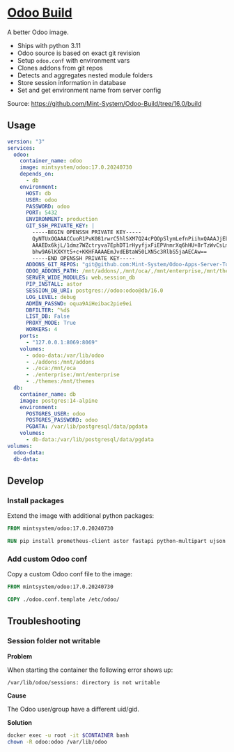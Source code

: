 # [Odoo Build](https://odoo.build/)

A better Odoo image.

- Ships with python 3.11
- Odoo source is based on exact git revision
- Setup `odoo.conf` with environment vars
- Clones addons from git repos
- Detects and aggregates nested module folders
- Store session information in database
- Set and get environment name from server config

Source: <https://github.com/Mint-System/Odoo-Build/tree/16.0/build>

## Usage

```yml
version: "3"
services:
  odoo:
    container_name: odoo
    image: mintsystem/odoo:17.0.20240730
    depends_on:
      - db
    environment:
      HOST: db
      USER: odoo
      PASSWORD: odoo
      PORT: 5432
      ENVIRONMENT: production
      GIT_SSH_PRIVATE_KEY: |
        -----BEGIN OPENSSH PRIVATE KEY-----
        QyNTUxOQAAACCuoR1PvK081rwrC5hlSXM7Q24cPQOpSlymLefnPiihxQAAAJjEbzDGxG8w
        AAAEDx6kjL/1dmz7WZctryva7EphDT1rHyyfjxFiEPVnmrXq6hHU+8rTzWvCsLmGVJcztD
        bhw9A6lKXKYt5+c+KKHFAAAAEmJvdEBtaW50LXN5c3RlbS5jaAECAw==
        -----END OPENSSH PRIVATE KEY-----
      ADDONS_GIT_REPOS: "git@github.com:Mint-System/Odoo-Apps-Server-Tools.git#17.0,git@github.com:OCA/server-tools.git#17.0"
      ODOO_ADDONS_PATH: /mnt/addons/,/mnt/oca/,/mnt/enterprise,/mnt/themes/
      SERVER_WIDE_MODULES: web,session_db
      PIP_INSTALL: astor
      SESSION_DB_URI: postgres://odoo:odoo@db/16.0
      LOG_LEVEL: debug
      ADMIN_PASSWD: oqua9AiHeibac2pie9ei
      DBFILTER: ^%d$
      LIST_DB: False
      PROXY_MODE: True
      WORKERS: 4
    ports:
      - "127.0.0.1:8069:8069"
    volumes:
      - odoo-data:/var/lib/odoo
      - ./addons:/mnt/addons
      - ./oca:/mnt/oca
      - ./enterprise:/mnt/enterprise
      - ./themes:/mnt/themes
  db:
    container_name: db
    image: postgres:14-alpine
    environment:
      POSTGRES_USER: odoo
      POSTGRES_PASSWORD: odoo
      PGDATA: /var/lib/postgresql/data/pgdata
    volumes:
      - db-data:/var/lib/postgresql/data/pgdata
volumes:
  odoo-data:
  db-data:
```

## Develop

### Install packages

Extend the image with additional python packages:

```dockerfile
FROM mintsystem/odoo:17.0.20240730

RUN pip install prometheus-client astor fastapi python-multipart ujson a2wsgi parse-accept-language pyjwt
```

### Add custom Odoo conf

Copy a custom Odoo conf file to the image:

```dockerfile
FROM mintsystem/odoo:17.0.20240730

COPY ./odoo.conf.template /etc/odoo/
```

## Troubleshooting

### Session folder not writable

**Problem**

When starting the container the following error shows up:

```
/var/lib/odoo/sessions: directory is not writable
```

**Cause**

The Odoo user/group have a different uid/gid.

**Solution**

```bash
docker exec -u root -it $CONTAINER bash
chown -R odoo:odoo /var/lib/odoo
```